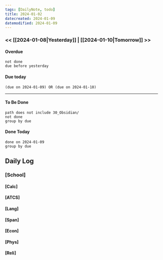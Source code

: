 ```yaml
---
tags: [DailyNote, todo]
title: 2024-01-02
datecreated: 2024-01-09
datemodified: 2024-01-09
---
```


### << [[2024-01-08|Yesterday]] | [[2024-01-10|Tomorrow]] >>

#### Overdue
```tasks
not done
due before yesterday
```
#### Due today

```tasks
(due on 2024-01-09) OR (due on 2024-01-10) 

```
---
#### To Be Done

```tasks
path does not include 30_Obsidian/
not done
group by due
```

#### Done Today

```tasks
done on 2024-01-09
group by due
```

## Daily Log

### [School]

#### [Calc]

#### [ATCS]

#### [Lang]

#### [Span]

#### [Econ]

#### [Phys]

#### [Reli]